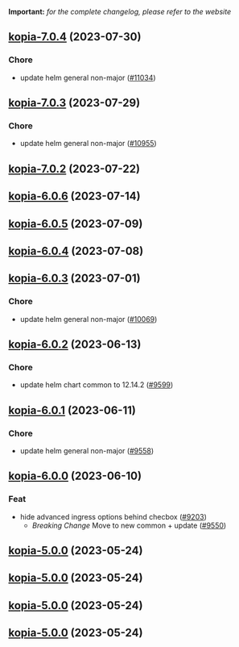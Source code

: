 **Important:**
*for the complete changelog, please refer to the website*




## [kopia-7.0.4](https://github.com/truecharts/charts/compare/kopia-7.0.3...kopia-7.0.4) (2023-07-30)

### Chore

- update helm general non-major ([#11034](https://github.com/truecharts/charts/issues/11034))
  
  


## [kopia-7.0.3](https://github.com/truecharts/charts/compare/kopia-7.0.2...kopia-7.0.3) (2023-07-29)

### Chore

- update helm general non-major ([#10955](https://github.com/truecharts/charts/issues/10955))
  
  


## [kopia-7.0.2](https://github.com/truecharts/charts/compare/kopia-6.0.6...kopia-7.0.2) (2023-07-22)




## [kopia-6.0.6](https://github.com/truecharts/charts/compare/kopia-6.0.5...kopia-6.0.6) (2023-07-14)




## [kopia-6.0.5](https://github.com/truecharts/charts/compare/kopia-6.0.4...kopia-6.0.5) (2023-07-09)




## [kopia-6.0.4](https://github.com/truecharts/charts/compare/kopia-6.0.3...kopia-6.0.4) (2023-07-08)




## [kopia-6.0.3](https://github.com/truecharts/charts/compare/kopia-6.0.2...kopia-6.0.3) (2023-07-01)

### Chore

- update helm general non-major ([#10069](https://github.com/truecharts/charts/issues/10069))
  
  


## [kopia-6.0.2](https://github.com/truecharts/charts/compare/kopia-6.0.1...kopia-6.0.2) (2023-06-13)

### Chore

- update helm chart common to 12.14.2 ([#9599](https://github.com/truecharts/charts/issues/9599))
  
  


## [kopia-6.0.1](https://github.com/truecharts/charts/compare/kopia-6.0.0...kopia-6.0.1) (2023-06-11)

### Chore

- update helm general non-major ([#9558](https://github.com/truecharts/charts/issues/9558))
  
  


## [kopia-6.0.0](https://github.com/truecharts/charts/compare/kopia-5.0.0...kopia-6.0.0) (2023-06-10)

### Feat

- hide advanced ingress options behind checbox ([#9203](https://github.com/truecharts/charts/issues/9203))
  - *Breaking Change* Move to new common + update ([#9550](https://github.com/truecharts/charts/issues/9550))
  
  


## [kopia-5.0.0](https://github.com/truecharts/charts/compare/kopia-4.0.9...kopia-5.0.0) (2023-05-24)




## [kopia-5.0.0](https://github.com/truecharts/charts/compare/kopia-4.0.9...kopia-5.0.0) (2023-05-24)




## [kopia-5.0.0](https://github.com/truecharts/charts/compare/kopia-4.0.9...kopia-5.0.0) (2023-05-24)




## [kopia-5.0.0](https://github.com/truecharts/charts/compare/kopia-4.0.9...kopia-5.0.0) (2023-05-24)


